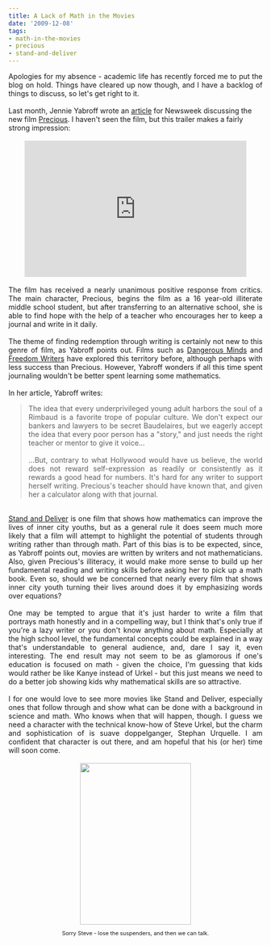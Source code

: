 ```yaml
---
title: A Lack of Math in the Movies
date: '2009-12-08'
tags:
- math-in-the-movies
- precious
- stand-and-deliver
---
```


<div style="text-align: justify;">Apologies for my absence - academic life has recently forced me to put the blog on hold.  Things have cleared up now though, and I have a backlog of things to discuss, so let's get right to it.<br /></div><br />Last month, Jennie <span class="blsp-spelling-error" id="SPELLING_ERROR_0">Yabroff</span> wrote an <a href="http://www.newsweek.com/id/221389">article</a> for Newsweek discussing the new film <a href="http://www.imdb.com/title/tt0929632/">Precious</a>.  I haven't seen the film, but this trailer makes a fairly strong impression:<br /><br /><center><object width="440" height="270"><param name="movie" value="http://www.youtube.com/v/rx-3jYJkUWQ&amp;hl=en_US&amp;fs=1&amp;"><param name="allowFullScreen" value="true"><param name="allowscriptaccess" value="always"><embed src="http://www.youtube.com/v/rx-3jYJkUWQ&amp;hl=en_US&amp;fs=1&amp;" type="application/x-shockwave-flash" allowscriptaccess="always" allowfullscreen="true" width="440" height="270"></embed></object></center><br /><div style="text-align: justify;">The film has received a nearly unanimous positive response from critics.  The main character, Precious, begins the film as a 16 year-old illiterate middle school student, but after transferring to an alternative school, she is able to find hope with the help of a teacher who encourages her to keep a journal and write in it daily.<br /></div><div style="text-align: justify;"><br />The theme of finding redemption through writing is certainly not new to this genre of film, as <span class="blsp-spelling-error" id="SPELLING_ERROR_1">Yabroff</span> points out.  Films such as <a href="http://www.imdb.com/title/tt0112792/">Dangerous Minds</a> and <a href="http://www.imdb.com/title/tt0463998/">Freedom Writers</a> have explored this territory before, although perhaps with less success than Precious.  However, <span class="blsp-spelling-error" id="SPELLING_ERROR_2">Yabroff</span> wonders if all this time spent <span class="blsp-spelling-error" id="SPELLING_ERROR_3">journaling</span> wouldn't be better spent learning some mathematics.<br /><br />In her article, <span class="blsp-spelling-error" id="SPELLING_ERROR_4">Yabroff</span> writes:<br /><blockquote>The idea that every underprivileged young adult harbors the soul of a Rimbaud is a favorite trope of popular culture. We don't expect our bankers and lawyers to be secret <span class="blsp-spelling-error" id="SPELLING_ERROR_5">Baudelaires</span>, but we eagerly accept the idea that every poor person has a "story," and just needs the right teacher or mentor to give it voice...<br /><br />...But, contrary to what Hollywood would have us believe, the world does not reward self-expression as readily or consistently as it rewards a good head for numbers. It's hard for any writer to support herself writing. <span class="blsp-spelling-error" id="SPELLING_ERROR_6">Precious's</span> teacher should have known that, and given her a calculator along with that journal.</blockquote><br /><a href="http://www.mathgoespop.com/2008/07/math-in-movies-stand-and-deliver.html">Stand and Deliver</a> is one film that shows how mathematics can improve the lives of inner city youths, but as a general rule it does seem much more likely that a film will attempt to highlight the potential of students through writing rather than through math.  Part of this bias is to be expected, since, as <span class="blsp-spelling-error" id="SPELLING_ERROR_7">Yabroff</span> points out, movies are written by writers and not mathematicians.  Also, given <span class="blsp-spelling-error" id="SPELLING_ERROR_8">Precious's</span> illiteracy, it would make more sense to build up her fundamental reading and writing skills before asking her to pick up a math book.  Even so, should we be concerned that nearly every film that shows inner city youth turning their lives around does it by emphasizing words over equations?<br /><br />One may be tempted to argue that it's just harder to write a film that portrays math honestly and in a compelling way, but I think that's only true if you're a lazy writer or you don't know anything about math.  Especially at the high school level, the fundamental concepts could be explained in a way that's understandable to general audience, and, dare I say it, even interesting.  The end result may not seem to be as glamorous if one's education is focused on math - given the choice, I'm guessing that kids would rather be like <span class="blsp-spelling-error" id="SPELLING_ERROR_9">Kanye</span> instead of <span class="blsp-spelling-error" id="SPELLING_ERROR_10">Urkel</span> - but this just means we need to do a better job showing kids why mathematical skills are so attractive.<br /><br />I for one would love to see more movies like Stand and Deliver, especially ones that follow through and show what can be done with a background in science and math.  Who knows when that will happen, though.  I guess we need a character with the technical know-how of Steve <span class="blsp-spelling-error" id="SPELLING_ERROR_11">Urkel</span>, but the charm and sophistication of is suave doppelganger, Stephan <span class="blsp-spelling-error" id="SPELLING_ERROR_12">Urquelle</span>.  I am confident that character is out there, and am hopeful that his (or her) time will soon come.<br /><br /><div style="text-align: center;"><a onblur="try {parent.deselectBloggerImageGracefully();} catch(e) {}" href="http://4.bp.blogspot.com/_fM0L9abY3bo/Sx7YxtJNZtI/AAAAAAAAATk/4a6puzINBzU/s1600-h/steve-urkel-2-241x350.png"><img style="margin: 0px auto 10px; display: block; text-align: center; cursor: pointer; width: 220px; height: 320px;" src="http://4.bp.blogspot.com/_fM0L9abY3bo/Sx7YxtJNZtI/AAAAAAAAATk/4a6puzINBzU/s320/steve-urkel-2-241x350.png" alt="" id="BLOGGER_PHOTO_ID_5413002150589327058" border="0" /></a><span style="font-size:78%;">Sorry Steve - lose the suspenders, and then we can talk.</span><br /></div></div>
